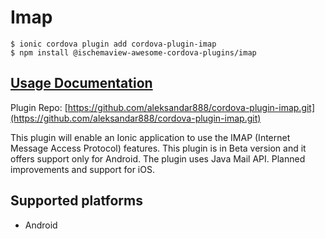 # Imap

```text
$ ionic cordova plugin add cordova-plugin-imap
$ npm install @ischemaview-awesome-cordova-plugins/imap
```

## [Usage Documentation](https://danielsogl.gitbook.io/awesome-cordova-plugins/plugins/imap/)

Plugin Repo: [https://github.com/aleksandar888/cordova-plugin-imap.git](https://github.com/aleksandar888/cordova-plugin-imap.git)

This plugin will enable an Ionic application to use the IMAP \(Internet Message Access Protocol\) features. This plugin is in Beta version and it offers support only for Android. The plugin uses Java Mail API. Planned improvements and support for iOS.

## Supported platforms

* Android

